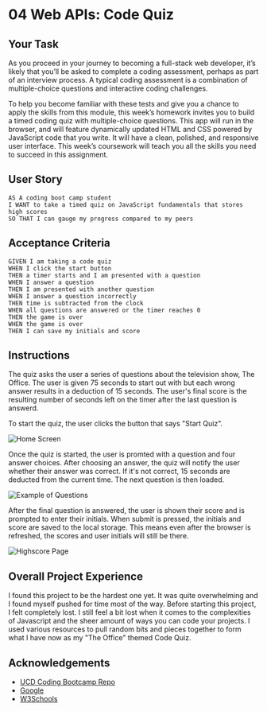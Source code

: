 # 04 Web APIs: Code Quiz

## Your Task

As you proceed in your journey to becoming a full-stack web developer, it’s likely that you’ll be asked to complete a coding assessment, perhaps as part of an interview process. A typical coding assessment is a combination of multiple-choice questions and interactive coding challenges. 

To help you become familiar with these tests and give you a chance to apply the skills from this module, this week’s homework invites you to build a timed coding quiz with multiple-choice questions. This app will run in the browser, and will feature dynamically updated HTML and CSS powered by JavaScript code that you write. It will have a clean, polished, and responsive user interface. This week’s coursework will teach you all the skills you need to succeed in this assignment.


## User Story

```
AS A coding boot camp student
I WANT to take a timed quiz on JavaScript fundamentals that stores high scores
SO THAT I can gauge my progress compared to my peers
```


## Acceptance Criteria

```
GIVEN I am taking a code quiz
WHEN I click the start button
THEN a timer starts and I am presented with a question
WHEN I answer a question
THEN I am presented with another question
WHEN I answer a question incorrectly
THEN time is subtracted from the clock
WHEN all questions are answered or the timer reaches 0
THEN the game is over
WHEN the game is over
THEN I can save my initials and score
```


## Instructions 


The quiz asks the user a series of questions about the television show, The Office. The user is given 75 seconds to start out with but each wrong answer results in a deduction of 15 seconds. The user's final score is the resulting number of seconds left on the timer after the last question is answerd.

To start the quiz, the user clicks the button that says "Start Quiz".

![Home Screen](/Users/bachicha/code/WebApiCodeQuiz/CodeQuiz/assets/ss1_welcome.png)

Once the quiz is started, the user is promted with a question and four answer choices. After choosing an answer, the quiz will notify the user whether their answer was correct. If it's not correct, 15 seconds are deducted from the current time. The next question is then loaded.

![Example of Questions](/Users/bachicha/code/WebApiCodeQuiz/CodeQuiz/assets/ss2_question.png)

After the final question is answered, the user is shown their score and is prompted to enter their initials. When submit is pressed, the initials and score are saved to the local storage. This means even after the browser is refreshed, the scores and user initials will still be there.

![Highscore Page](/Users/bachicha/code/WebApiCodeQuiz/CodeQuiz/assets/ss3_hs.png)


## Overall Project Experience


I found this project to be the hardest one yet. It was quite overwhelming and I found myself pushed for time most of the way. Before starting this project, I felt completely lost. I still feel a bit lost when it comes to the complexities of Javascript and the sheer amount of ways you can code your projects. 
I used various resources to pull random bits and pieces together to form what I have now as my "The Office" themed Code Quiz.


## Acknowledgements


* [UCD Coding Bootcamp Repo](https://ucdavis.bootcampcontent.com/ucdavis-boot-camp/ucd-sac-fsf-pt-09-2020-u-c)
* [Google](http://google.com)
* [W3Schools](https://www.w3schools.com/)
